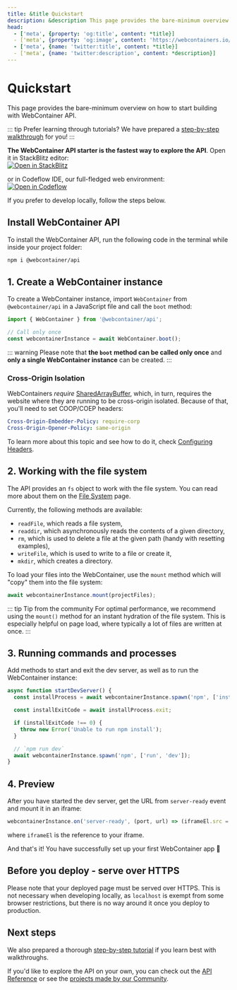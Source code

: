 ```yaml
---
title: &title Quickstart
description: &description This page provides the bare-minimum overview on how to start building with WebContainer API.
head:
  - ['meta', {property: 'og:title', content: *title}]
  - ['meta', {property: 'og:image', content: 'https://webcontainers.io/img/og/guide-quickstart.png'}]
  - ['meta', {name: 'twitter:title', content: *title}]
  - ['meta', {name: 'twitter:description', content: *description}]
---
```

# Quickstart

This page provides the bare-minimum overview on how to start building with WebContainer API.

::: tip Prefer learning through tutorials?
We have prepared a [step-by-step walkthrough](../tutorial/1-build-your-first-webcontainer-app) for you!
:::

**The WebContainer API starter is the fastest way to explore the API**. Open it in StackBlitz editor:  
[![Open in StackBlitz](https://developer.stackblitz.com/img/open_in_stackblitz.svg)](https://webcontainer.new)

or in Codeflow IDE, our full-fledged web environment:  
[![Open in Codeflow](https://developer.stackblitz.com/img/open_in_codeflow.svg)](https:///pr.new/github.com/stackblitz/webcontainer-api-starter)

If you prefer to develop locally, follow the steps below.

## Install WebContainer API

To install the WebContainer API, run the following code in the terminal while inside your project folder:

```bash
npm i @webcontainer/api
```

## 1. Create a WebContainer instance

To create a WebContainer instance, import `WebContainer` from `@webcontainer/api` in a JavaScript file and call the `boot` method:

```js
import { WebContainer } from '@webcontainer/api';

// Call only once
const webcontainerInstance = await WebContainer.boot();
```

::: warning
Please note that **the `boot` method can be called only once** and **only a single WebContainer instance** can be created.
:::

### Cross-Origin Isolation

WebContainers _require_ [SharedArrayBuffer](https://developer.mozilla.org/en-US/docs/Web/JavaScript/Reference/Global_Objects/SharedArrayBuffer), which, in turn, requires the website where they are running to be cross-origin isolated. Because of that, you'll need to set COOP/COEP headers:

```yaml
Cross-Origin-Embedder-Policy: require-corp
Cross-Origin-Opener-Policy: same-origin
```

To learn more about this topic and see how to do it, check [Configuring Headers](./configuring-headers.md).

## 2. Working with the file system

The API provides an `fs` object to work with the file system. You can read more about them on the [File System](./working-with-the-file-system.md) page.

Currently, the following methods are available:

- `readFile`, which reads a file system,
- `readdir`, which asynchronously reads the contents of a given directory,
- `rm`, which is used to delete a file at the given path (handy with resetting examples),
- `writeFile`, which is used to write to a file or create it,
- `mkdir`, which creates a directory.

To load your files into the WebContainer, use the `mount` method which will "copy" them into the file system:

```js
await webcontainerInstance.mount(projectFiles);
```

::: tip Tip from the community
For optimal performance, we recommend using the `mount()` method for an instant hydration of the file system. This is especially helpful on page load, where typically a lot of files are written at once.
:::

## 3. Running commands and processes

Add methods to start and exit the dev server, as well as to run the WebContainer instance:

```js
async function startDevServer() {
  const installProcess = await webcontainerInstance.spawn('npm', ['install']);

  const installExitCode = await installProcess.exit;

  if (installExitCode !== 0) {
    throw new Error('Unable to run npm install');
  }

  // `npm run dev`
  await webcontainerInstance.spawn('npm', ['run', 'dev']);
}
```

## 4. Preview

After you have started the dev server, get the URL from `server-ready` event and mount it in an iframe:

```js
webcontainerInstance.on('server-ready', (port, url) => (iframeEl.src = url));
```

where `iframeEl` is the reference to your iframe.

And that's it! You have successfully set up your first WebContainer app 🥳

## Before you deploy - serve over HTTPS

Please note that your deployed page must be served over HTTPS. This is not necessary when developing locally, as `localhost` is exempt from some browser restrictions, but there is no way around it once you deploy to production.

## Next steps

We also prepared a thorough [step-by-step tutorial](../tutorial/1-build-your-first-webcontainer-app) if you learn best with walkthroughs.

If you'd like to explore the API on your own, you can check out the [API Reference](../api) or see the [projects made by our Community](/guides/community-inspirations).

